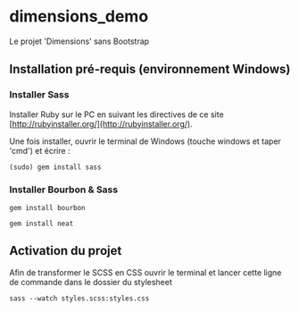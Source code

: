 # dimensions_demo
Le projet 'Dimensions' sans Bootstrap

## Installation pré-requis (environnement Windows)

### Installer Sass
Installer Ruby sur le PC en suivant les directives de ce site [http://rubyinstaller.org/](http://rubyinstaller.org/).

Une fois installer, ouvrir le terminal de Windows (touche windows et taper 'cmd') et écrire :
```shell
(sudo) gem install sass
```

### Installer Bourbon & Sass
```shell
gem install bourbon
```
```shell
gem install neat
```

## Activation du projet
Afin de transformer le SCSS en CSS ouvrir le terminal et lancer cette ligne de commande dans le dossier du stylesheet
```shell
sass --watch styles.scss:styles.css
```
